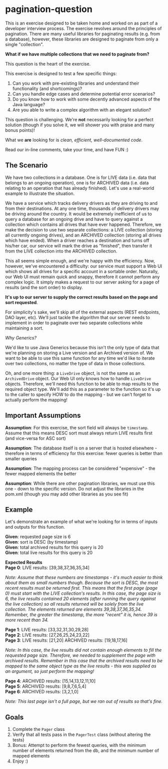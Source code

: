 # pagination-question
This is an exercise designed to be taken home and worked on as part of a developer interview process.
The exercise revolves around the principles of pagination. There are many useful libraries for paginating results (e.g. from a database), however, these libraries are designed to paginate from only a single "collection".

**What if we have multiple collections that we need to paginate from?**

 This question is the heart of the exercise.

 This exercise is designed to test a few specific things:

  1. Can you work with pre-existing libraries and understand their functionality (and shortcomings)?
  2. Can you handle edge cases and determine potential error scenarios?
  3. Do you know how to work with some decently advanced aspects of the Java language?
  4. Are you able to write a complex algorithm with an elegant solution?

 This question is challenging. We're **not** necessarily looking for a perfect solution (though if you solve it, we will shower you with praise and many bonus points)!

 What we **are** looking for is _clean, efficient, well-documented code_.

 Read our in-line comments, take your time, and have FUN :)

 ## The Scenario

 We have two collections in a database. One is for LIVE data (i.e. data that belongs to an ongoing operation), one is for ARCHIVED data (i.e. data relating to an operation that has already finished). Let's use a real-world example to illustrate the situation.

 We have a service which tracks delivery drivers as they are driving to and from their destinations. At any one time, thousands of delivery drivers may be driving around the country. It would be extremely inefficient of us to query a database for an ongoing drive and have to query against a collection which contains all drives that have ever happened. Therefore, we make the decision to use two separate collections: a LIVE collection (storing all currently ongoing drives), and an ARCHIVED collection (storing all drives which have ended). When a driver reaches a destination and turns off his/her car, our service will mark the drive as "finished", then transfer it from the LIVE collection into the ARCHIVED collection.

 This all seems simple enough, and we're happy with the efficiency. Now, however, we've encountered a difficulty: our service must support a Web UI which shows all drives for a specific account in a sortable order. Naturally, our Web UI must remain quick and snappy, therefore it cannot perform any complex logic. It simply makes a request to our server asking for a page of results (and the sort order) to display.

 **It's up to our server to supply the correct results based on the page and sort requested**.

 For simplicity's sake, we'll skip all of the external aspects (REST endpoints, DAO layer, etc). We'll just tackle the algorithm that our server needs to implement in order to paginate over two separate collections while maintaining a sort.
 
 _Why Generics?_
 
 We'd like to use Java Generics because this isn't the only type of data that we're planning on storing a Live version and an Archived version of. We want to be able to use this same function for any time we'd like to iterate over two collections, no matter the type of data in those collections.

 Oh, and one more thing: a `LiveDrive` object, is not the same as an `ArchivedDrive` object. Our Web UI only knows how to handle `LiveDrive` objects. Therefore, we'll need this function to be able to map results to the required object type. We'll add this as a parameter to the function so it's up to the caller to specify HOW to do the mapping - but we can't forget to actually perform the mapping!  

## Important Assumptions

**Assumption**: For this exercise, the sort field will always be `timestamp`. Assume that this means DESC sort must always return LIVE results first (and vice-versa for ASC sort)

**Assumption**: The database itself is on a server that is hosted elsewhere - therefore in terms of efficiency for this exercise: fewer queries is better than smaller queries

**Assumption**: The mapping process can be considered "expensive" - the fewer mapped elements the better

**Assumption**: While there are other pagination libraries, we must use this one - down to the specific version. Do not adjust the libraries in the pom.xml (though you may add other libraries as you see fit)   

 ## Example

 Let's demonstrate an example of what we're looking for in terms of inputs and outputs for this function.

 **Given**: requested page size is 6  
 **Given**: sort is DESC (by timestamp)  
 **Given**: total archived results for this query is 20  
 **Given**: total live results for this query is 20  

**Expected Results**  
 **Page 0**: LIVE results: [39,38,37,36,35,34]

 _Note: Assume that these numbers are timestamps - it's much easier to think about them as small numbers though. Because the sort is DESC, the most recent results must be returned first. This means that the first page (page 0) must start with the LIVE collection's results. In this case, the page size is 6, the live results contained 20 elements (after running the query against the live collection) so all results returned will be solely from the live collection. The elements returned are elements 39,38,37,36,35,34. Remember, the greater the timestamp, the more "recent" it is, hence 39 is more recent than 34._

 **Page 1**: LIVE results: [33,32,31,30,29,28]  
 **Page 2**: LIVE results: [27,26,25,24,23,22]  
 **Page 3**: LIVE results: [21,20]  ARCHIVED results: [19,18,17,16]

 _Note: In this case, the live results did not contain enough elements to fill the requested page size. Therefore, we needed to supplement the page with archived results. Remember in this case that the archived results need to be mapped to the same object type as the live results - this was supplied as an argument, so just perform the mapping!_

**Page 4**: ARCHIVED results: [15,14,13,12,11,10]  
**Page 5**: ARCHIVED results: [9,8,7,6,5,4]  
**Page 6**: ARCHIVED results: [3,2,1,0]  

_Note: This last page isn't a full page, but we ran out of results so that's fine._


## Goals

1. Complete the `Pager` class
2. Verify that all tests pass in the `PagerTest` class (without altering the tests)
3. Bonus: Attempt to perform the fewest queries, with the minimum number of elements returned from the db, and the minimum number of mapped elements 
4. Enjoy :)